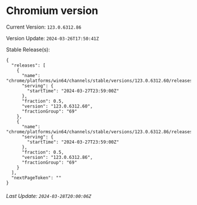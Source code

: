 # Chromium version

Current Version: `123.0.6312.86`

Version Update: `2024-03-26T17:50:41Z`

Stable Release(s):
```
{
  "releases": [
    {
      "name": "chrome/platforms/win64/channels/stable/versions/123.0.6312.60/releases/1711583940",
      "serving": {
        "startTime": "2024-03-27T23:59:00Z"
      },
      "fraction": 0.5,
      "version": "123.0.6312.60",
      "fractionGroup": "69"
    },
    {
      "name": "chrome/platforms/win64/channels/stable/versions/123.0.6312.86/releases/1711583940",
      "serving": {
        "startTime": "2024-03-27T23:59:00Z"
      },
      "fraction": 0.5,
      "version": "123.0.6312.86",
      "fractionGroup": "69"
    }
  ],
  "nextPageToken": ""
}
```

###### Last Update: `2024-03-28T20:00:06Z`
        